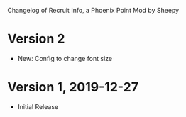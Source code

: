 Changelog of Recruit Info, a Phoenix Point Mod by Sheepy

# Version 2

* New: Config to change font size

# Version 1, 2019-12-27

* Initial Release